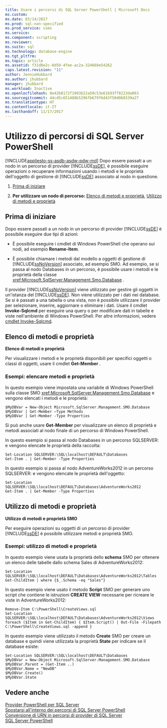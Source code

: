 ```yaml
---
title: Usare i percorsi di SQL Server PowerShell | Microsoft Docs
ms.custom: 
ms.date: 03/14/2017
ms.prod: sql-non-specified
ms.prod_service: ssms
ms.service: 
ms.component: scripting
ms.reviewer: 
ms.suite: sql
ms.technology: database-engine
ms.tgt_pltfrm: 
ms.topic: article
ms.assetid: f31d8e2c-8d59-4fee-ac2a-324668e54262
caps.latest.revision: "11"
author: JennieHubbard
ms.author: jhubbard
manager: jhubbard
ms.workload: Inactive
ms.openlocfilehash: 8e42b8172f1993b22a50c53e61b93ff8223da063
ms.sourcegitcommit: 44cd5c651488b5296fb679f6d43f50d068339a27
ms.translationtype: HT
ms.contentlocale: it-IT
ms.lasthandoff: 11/17/2017
---
```

# <a name="work-with-sql-server-powershell-paths"></a>Utilizzo di percorsi di SQL Server PowerShell
[!INCLUDE[appliesto-ss-asdb-asdw-pdw-md](../../includes/appliesto-ss-asdb-asdw-pdw-md.md)] Dopo essere passati a un nodo in un percorso di provider [!INCLUDE[ssDE](../../includes/ssde-md.md)], è possibile eseguire operazioni o recuperare informazioni usando i metodi e le proprietà dell'oggetto di gestione di [!INCLUDE[ssDE](../../includes/ssde-md.md)] associato al nodo in questione.  
  
1.  [Prima di iniziare](#BeforeYouBegin)  
  
2.  **Per utilizzare un nodo di percorso:**  [Elenco di metodi e proprietà](#ListPropMeth), [Utilizzo di metodi e proprietà](#UsePropMeth)  
  
##  <a name="BeforeYouBegin"></a> Prima di iniziare  
 Dopo essere passati a un nodo in un percorso di provider [!INCLUDE[ssDE](../../includes/ssde-md.md)] è possibile eseguire due tipi di azioni:  
  
-   È possibile eseguire i cmdlet di Windows PowerShell che operano sui nodi, ad esempio **Rename-Item**.  
  
-   È possibile chiamare i metodi dal modello a oggetti di gestione di [!INCLUDE[ssNoVersion](../../includes/ssnoversion-md.md)] associato, ad esempio SMO. Ad esempio, se si passa al nodo Databases in un percorso, è possibile usare i metodi e le proprietà della classe <xref:Microsoft.SqlServer.Management.Smo.Database> .  
  
 Il provider [!INCLUDE[ssNoVersion](../../includes/ssnoversion-md.md)] viene utilizzato per gestire gli oggetti in un'istanza del [!INCLUDE[ssDE](../../includes/ssde-md.md)]. Non viene utilizzato per i dati nei database. Se si è passati a una tabella o una vista, non è possibile utilizzare il provider per selezionare, inserire, aggiornare o eliminare i dati. Usare il cmdlet **Invoke-Sqlcmd** per eseguire una query o per modificare dati in tabelle e viste nell'ambiente di Windows PowerShell. Per altre informazioni, vedere [cmdlet Invoke-Sqlcmd](../../powershell/invoke-sqlcmd-cmdlet.md).  
  
##  <a name="ListPropMeth"></a> Elenco di metodi e proprietà  
 **Elenco di metodi e proprietà**  
  
 Per visualizzare i metodi e le proprietà disponibili per specifici oggetti o classi di oggetti, usare il cmdlet **Get-Member** .  
  
### <a name="examples-listing-methods-and-properties"></a>Esempi: elencare metodi e proprietà  
 In questo esempio viene impostata una variabile di Windows PowerShell sulla classe SMO <xref:Microsoft.SqlServer.Management.Smo.Database> e vengono elencati i metodi e le proprietà:  
  
```  
$MyDBVar = New-Object Microsoft.SqlServer.Management.SMO.Database  
$MyDBVar | Get-Member –Type Methods  
$MyDBVar | Get-Member -Type Properties  
```  
  
 Si può anche usare **Get-Member** per visualizzare un elenco di proprietà e metodi associati al nodo finale di un percorso di Windows PowerShell.  
  
 In questo esempio si passa al nodo Databases in un percorso SQLSERVER: e vengono elencate le proprietà della raccolta:  
  
```  
Set-Location SQLSERVER:\SQL\localhost\DEFAULT\Databases  
Get-Item . | Get-Member -Type Properties  
```  
  
 In questo esempio si passa al nodo AdventureWorks2012 in un percorso SQLSERVER: e vengono elencate le proprietà dell'oggetto:  
  
```  
Set-Location SQLSERVER:\SQL\localhost\DEFAULT\Databases\AdventureWorks2012  
Get-Item . | Get-Member -Type Properties  
```  
  
##  <a name="UsePropMeth"></a> Utilizzo di metodi e proprietà  
 **Utilizzo di metodi e proprietà SMO**  
  
 Per eseguire operazioni su oggetti di un percorso di provider [!INCLUDE[ssDE](../../includes/ssde-md.md)] è possibile utilizzare metodi e proprietà SMO.  
  
### <a name="examples-using-methods-and-properties"></a>Esempi: utilizzo di metodi e proprietà  
 In questo esempio viene usata la proprietà dello **schema** SMO per ottenere un elenco delle tabelle dallo schema Sales di AdventureWorks2012:  
  
```  
Set-Location SQLSERVER:\SQL\localhost\DEFAULT\Databases\AdventureWorks2012\Tables  
Get-ChildItem | where {$_.Schema -eq "Sales"}  
```  
  
 In questo esempio viene usato il metodo **Script** SMO per generare uno script che contiene le istruzioni **CREATE VIEW** necessarie per ricreare le viste in AdventureWorks2012:  
  
```  
Remove-Item C:\PowerShell\CreateViews.sql  
Set-Location SQLSERVER:\SQL\localhost\DEFAULT\Databases\AdventureWorks2012\Views  
foreach ($Item in Get-ChildItem) { $Item.Script() | Out-File -Filepath C:\PowerShell\CreateViews.sql -append }  
```  
  
 In questo esempio viene utilizzato il metodo **Create** SMO per creare un database e quindi viene utilizzata la proprietà **State** per indicare se il database esiste:  
  
```  
Set-Location SQLSERVER:\SQL\localhost\DEFAULT\Databases  
$MyDBVar = New-Object Microsoft.SqlServer.Management.SMO.Database  
$MyDBVar.Parent = (Get-Item ..)  
$MyDBVar.Name = "NewDB"  
$MyDBVar.Create()  
$MyDBVar.State  
```  
  
## <a name="see-also"></a>Vedere anche  
 [Provider PowerShell per SQL Server](../../relational-databases/scripting/sql-server-powershell-provider.md)   
 [Spostarsi all'interno dei percorsi di SQL Server PowerShell](../../relational-databases/scripting/navigate-sql-server-powershell-paths.md)   
 [Conversione di URN in percorsi di provider di SQL Server](../../relational-databases/scripting/convert-urns-to-sql-server-provider-paths.md)   
 [SQL Server PowerShell](../../relational-databases/scripting/sql-server-powershell.md)  
  
  
